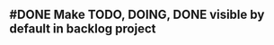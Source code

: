 ## #DONE Make TODO, DOING, DONE visible by default in backlog project
<!-- 
  #task
  created:2023-09-30T20:19:49.881Z
  group:"Ungrouped Tasks"
  story-id:Add-a-command-to-show-defaults
  task-id:l04Az order:0 completed:2023-10-01T17:34:03.851Z -->